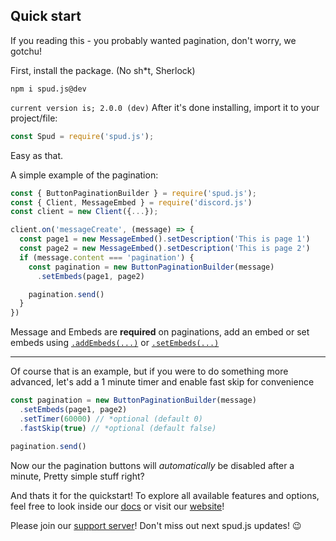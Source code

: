## Quick start

If you reading this - you probably wanted pagination, don't worry, we gotchu!

First, install the package. (No sh*t, Sherlock)
```
npm i spud.js@dev
```
`current version is; 2.0.0 (dev)`
After it's done installing, import it to your project/file:
```js
const Spud = require('spud.js');
```
Easy as that.

A simple example of the pagination:
```js
const { ButtonPaginationBuilder } = require('spud.js');
const { Client, MessageEmbed } = require('discord.js')
const client = new Client({...});

client.on('messageCreate', (message) => {
  const page1 = new MessageEmbed().setDescription('This is page 1')
  const page2 = new MessageEmbed().setDescription('This is page 2')
  if (message.content === 'pagination') {
    const pagination = new ButtonPaginationBuilder(message)
      .setEmbeds(page1, page2)

    pagination.send()
  }
})
```
Message and Embeds are **required** on paginations, add an embed or set embeds using [`.addEmbeds(...)`](https://github.com/MrPotato30/spudjs-docs/blob/main/docs/package/ButtonPaginationBuilder.md#addembedsembeds) or [`.setEmbeds(...)`](https://github.com/MrPotato30/spudjs-docs/blob/main/docs/package/ButtonPaginationBuilder.md#setembedsembeds)

---

Of course that is an example, but if you were to do something more advanced, let's add a 1 minute timer and enable fast skip for convenience
```js
const pagination = new ButtonPaginationBuilder(message)
  .setEmbeds(page1, page2)
  .setTimer(60000) // *optional (default 0)
  .fastSkip(true) // *optional (default false)

pagination.send()
```
Now our the pagination buttons will *automatically* be disabled after a minute, Pretty simple stuff right?

And thats it for the quickstart!
To explore all available features and options, feel free to look inside our [docs](https://github.com/MrPotato30/spudjs-docs/tree/main/docs) or visit our [website](https://spud.js.org)!

Please join our [support server](https://spudjs.repl.co/support)! Don't miss out next spud.js updates! 😉
